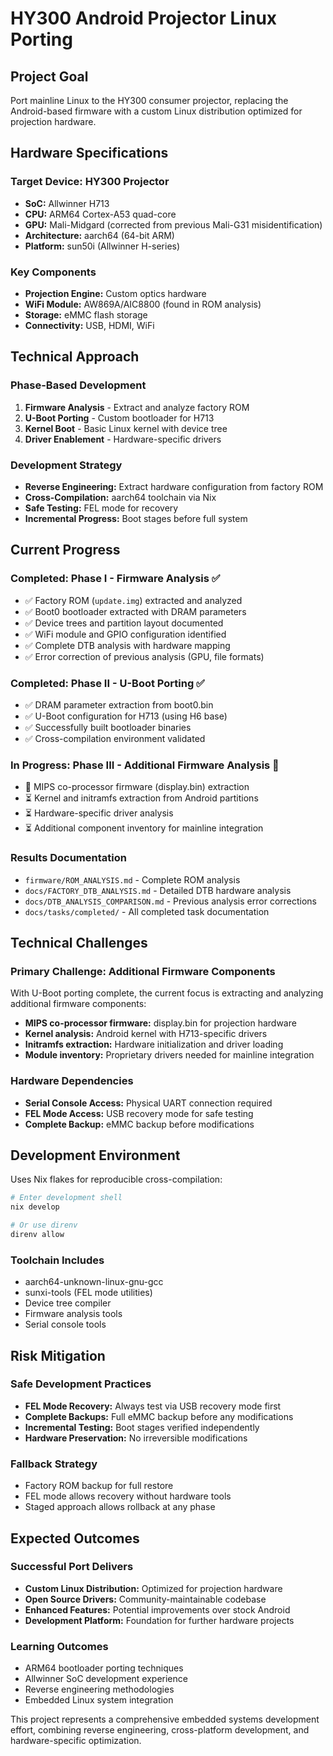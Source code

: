 # HY300 Android Projector Linux Porting

## Project Goal
Port mainline Linux to the HY300 consumer projector, replacing the Android-based firmware with a custom Linux distribution optimized for projection hardware.

## Hardware Specifications

### Target Device: HY300 Projector
- **SoC:** Allwinner H713
- **CPU:** ARM64 Cortex-A53 quad-core
- **GPU:** Mali-Midgard (corrected from previous Mali-G31 misidentification) 
- **Architecture:** aarch64 (64-bit ARM)
- **Platform:** sun50i (Allwinner H-series)

### Key Components
- **Projection Engine:** Custom optics hardware
- **WiFi Module:** AW869A/AIC8800 (found in ROM analysis)
- **Storage:** eMMC flash storage
- **Connectivity:** USB, HDMI, WiFi

## Technical Approach

### Phase-Based Development
1. **Firmware Analysis** - Extract and analyze factory ROM
2. **U-Boot Porting** - Custom bootloader for H713
3. **Kernel Boot** - Basic Linux kernel with device tree
4. **Driver Enablement** - Hardware-specific drivers

### Development Strategy
- **Reverse Engineering:** Extract hardware configuration from factory ROM
- **Cross-Compilation:** aarch64 toolchain via Nix
- **Safe Testing:** FEL mode for recovery
- **Incremental Progress:** Boot stages before full system

## Current Progress

### Completed: Phase I - Firmware Analysis ✅
- ✅ Factory ROM (`update.img`) extracted and analyzed
- ✅ Boot0 bootloader extracted with DRAM parameters
- ✅ Device trees and partition layout documented
- ✅ WiFi module and GPIO configuration identified
- ✅ Complete DTB analysis with hardware mapping
- ✅ Error correction of previous analysis (GPU, file formats)

### Completed: Phase II - U-Boot Porting ✅
- ✅ DRAM parameter extraction from boot0.bin
- ✅ U-Boot configuration for H713 (using H6 base)
- ✅ Successfully built bootloader binaries
- ✅ Cross-compilation environment validated

### In Progress: Phase III - Additional Firmware Analysis 🔄
- 🔄 MIPS co-processor firmware (display.bin) extraction
- ⏳ Kernel and initramfs extraction from Android partitions
- ⏳ Hardware-specific driver analysis
- ⏳ Additional component inventory for mainline integration

### Results Documentation
- `firmware/ROM_ANALYSIS.md` - Complete ROM analysis
- `docs/FACTORY_DTB_ANALYSIS.md` - Detailed DTB hardware analysis  
- `docs/DTB_ANALYSIS_COMPARISON.md` - Previous analysis error corrections
- `docs/tasks/completed/` - All completed task documentation

## Technical Challenges

### Primary Challenge: Additional Firmware Components
With U-Boot porting complete, the current focus is extracting and analyzing additional firmware components:
- **MIPS co-processor firmware:** display.bin for projection hardware
- **Kernel analysis:** Android kernel with H713-specific drivers
- **Initramfs extraction:** Hardware initialization and driver loading
- **Module inventory:** Proprietary drivers needed for mainline integration

### Hardware Dependencies
- **Serial Console Access:** Physical UART connection required
- **FEL Mode Access:** USB recovery mode for safe testing
- **Complete Backup:** eMMC backup before modifications

## Development Environment

Uses Nix flakes for reproducible cross-compilation:

```bash
# Enter development shell
nix develop

# Or use direnv
direnv allow
```

### Toolchain Includes
- aarch64-unknown-linux-gnu-gcc
- sunxi-tools (FEL mode utilities)
- Device tree compiler
- Firmware analysis tools
- Serial console tools

## Risk Mitigation

### Safe Development Practices
- **FEL Mode Recovery:** Always test via USB recovery mode first
- **Complete Backups:** Full eMMC backup before any modifications
- **Incremental Testing:** Boot stages verified independently
- **Hardware Preservation:** No irreversible modifications

### Fallback Strategy
- Factory ROM backup for full restore
- FEL mode allows recovery without hardware tools
- Staged approach allows rollback at any phase

## Expected Outcomes

### Successful Port Delivers
- **Custom Linux Distribution:** Optimized for projection hardware
- **Open Source Drivers:** Community-maintainable codebase  
- **Enhanced Features:** Potential improvements over stock Android
- **Development Platform:** Foundation for further hardware projects

### Learning Outcomes
- ARM64 bootloader porting techniques
- Allwinner SoC development experience
- Reverse engineering methodologies
- Embedded Linux system integration

This project represents a comprehensive embedded systems development effort, combining reverse engineering, cross-platform development, and hardware-specific optimization.